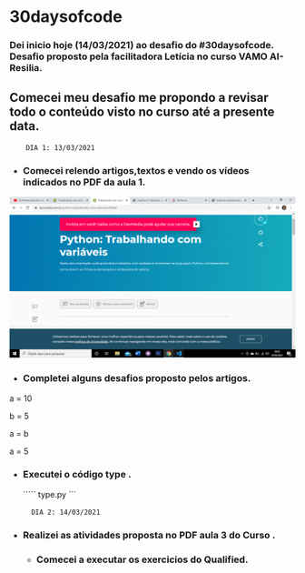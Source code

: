 # 30daysofcode 

### Dei inicio hoje (14/03/2021) ao desafio do #30daysofcode. Desafio proposto pela facilitadora Letícia no curso VAMO AI-Resilia.

##  Comecei meu desafio me propondo a revisar todo o conteúdo visto no curso até a presente data. 

        DIA 1: 13/03/2021

* ### Comecei relendo artigos,textos e vendo os vídeos indicados no PDF da aula 1. 

![](image.png)

* ### Completei alguns desafios proposto pelos artigos. 

a = 10

b = 5

a = b 

a = 5 

* ### Executei o código type . 

    ´´´´´ type.py
    ´´´


        DIA 2: 14/03/2021

* ### Realizei as atividades proposta no PDF aula 3 do Curso . 

    * ### Comecei a executar os exercicios do Qualified. 



